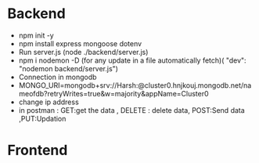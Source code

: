 # Backend

- npm init -y
- npm install express mongoose dotenv
- Run server.js (node ./backend/server.js)
- npm i nodemon -D (for any update in a file automatically fetch)( "dev": "nodemon backend/server.js")
- Connection in mongodb
- MONGO_URI=mongodb+srv://Harsh:<Password>@cluster0.hnjkouj.mongodb.net/nameofdb?retryWrites=true&w=majority&appName=Cluster0
- change ip address
- in postman :
  GET:get the data , DELETE : delete data, POST:Send data ,PUT:Updation

# Frontend
